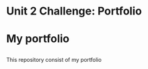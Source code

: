 # Unit 2 Challenge: Portfolio

# <h1>My portfolio</h1>

## <About>
<p>This repository consist of my portfolio</p>
